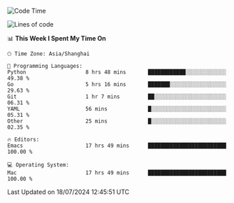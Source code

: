 <!--START_SECTION:waka-->
![Code Time](http://img.shields.io/badge/Code%20Time-2%2C079%20hrs%2018%20mins-blue)

![Lines of code](https://img.shields.io/badge/From%20Hello%20World%20I%27ve%20Written-308.1%20thousand%20lines%20of%20code-blue)

📊 **This Week I Spent My Time On** 

```text
🕑︎ Time Zone: Asia/Shanghai

💬 Programming Languages: 
Python                   8 hrs 48 mins       ████████████░░░░░░░░░░░░░   49.38 % 
Go                       5 hrs 16 mins       ███████░░░░░░░░░░░░░░░░░░   29.63 % 
Git                      1 hr 7 mins         ██░░░░░░░░░░░░░░░░░░░░░░░   06.31 % 
YAML                     56 mins             █░░░░░░░░░░░░░░░░░░░░░░░░   05.31 % 
Other                    25 mins             █░░░░░░░░░░░░░░░░░░░░░░░░   02.35 % 

🔥 Editors: 
Emacs                    17 hrs 49 mins      █████████████████████████   100.00 % 

💻 Operating System: 
Mac                      17 hrs 49 mins      █████████████████████████   100.00 % 
```


 Last Updated on 18/07/2024 12:45:51 UTC
<!--END_SECTION:waka-->

